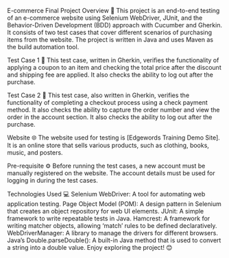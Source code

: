 E-commerce Final Project Overview 🎉
This project is an end-to-end testing of an e-commerce website using Selenium WebDriver, JUnit, and the Behavior-Driven Development (BDD) approach with Cucumber and Gherkin. It consists of two test cases that cover different scenarios of purchasing items from the website. The project is written in Java and uses Maven as the build automation tool.

Test Case 1 🛒
This test case, written in Gherkin, verifies the functionality of applying a coupon to an item and checking the total price after the discount and shipping fee are applied. It also checks the ability to log out after the purchase.

Test Case 2 🧾
This test case, also written in Gherkin, verifies the functionality of completing a checkout process using a check payment method. It also checks the ability to capture the order number and view the order in the account section. It also checks the ability to log out after the purchase.

Website 🌐
The website used for testing is [Edgewords Training Demo Site]. It is an online store that sells various products, such as clothing, books, music, and posters.

Pre-requisite ⚙️
Before running the test cases, a new account must be manually registered on the website. The account details must be used for logging in during the test cases.

Technologies Used 💻
Selenium WebDriver: A tool for automating web application testing.
Page Object Model (POM): A design pattern in Selenium that creates an object repository for web UI elements.
JUnit: A simple framework to write repeatable tests in Java.
Hamcrest: A framework for writing matcher objects, allowing ‘match’ rules to be defined declaratively.
WebDriverManager: A library to manage the drivers for different browsers.
Java’s Double.parseDouble(): A built-in Java method that is used to convert a string into a double value.
Enjoy exploring the project! 😊
